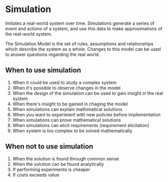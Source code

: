 # Simulation

Imitates a real-world system over time. Simulations generate a series of event and actions of a system, and use this data to make approximations of the real-world system.

The Simulation Model is the set of rules, assumptions and relationships which describe the system as a whole. Changes to this model can be used to answer questions regarding the real world.

## When to use simulation
1. When it could be used to study a complex system
2. When it's possible to observe changes in the model
3. When the design of the simulation can be used to gain insight in the real system
4. When there's insight to be gained in chaging the model
5. When simulations can explain mathimatical solutions
6. When you want to experiment with new policies before implementation
7. When simulations can prove mathematical solutions
8. When simulations can elicit requirements (requirement elicitation)
9. When system is too complex to be solved mathematically

## When not to use simulation
1. When the solution is found through common sense
2. When the solution can be found analytically
3. If performing experiments is cheaper
4. If costs exceeds value



